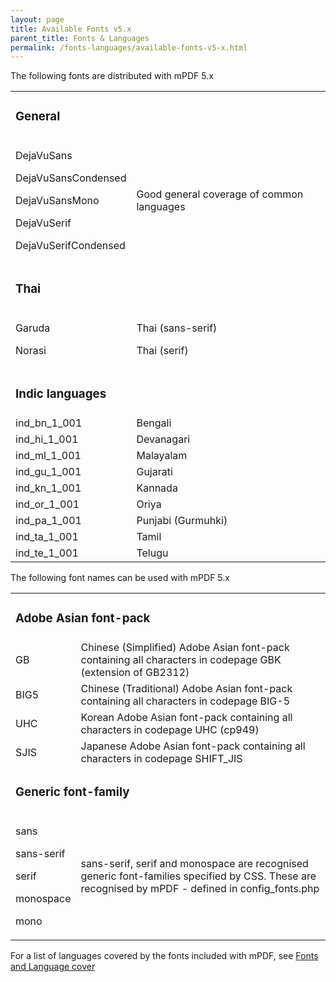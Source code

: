 ```yaml
---
layout: page
title: Available Fonts v5.x
parent_title: Fonts & Languages
permalink: /fonts-languages/available-fonts-v5-x.html
---
```


<div id="bpmbook" class="bpmbook" style="direction:ltr;">
<div class="topic_user_field">
<div id="U0">
<p>The following fonts are distributed with mPDF 5.x</p>
<table class="bpmTopic"> <tbody>
<tr>
<td colspan="2">
<h3>General</h3>
</td>
</tr>
<tr>
<td>
<p>DejaVuSans</p>
<p>DejaVuSansCondensed</p>
<p>DejaVuSansMono</p>
<p>DejaVuSerif</p>
<p>DejaVuSerifCondensed</p>
</td>
<td>Good general coverage of common languages

</td>
</tr>
<tr>
<td colspan="2">
<h3>Thai</h3>
</td>
</tr>
<tr>
<td>
<p>Garuda</p>
<p>Norasi</p>
</td>
<td>
<p>Thai (sans-serif)</p>
<p>Thai (serif)</p>
</td>
</tr>
<tr>
<td colspan="2">
<h3>Indic languages</h3>
</td>
</tr>
<tr>
<td>ind_bn_1_001</td>
<td>Bengali</td>
</tr>
<tr>
<td>ind_hi_1_001</td>
<td>Devanagari</td>
</tr>
<tr>
<td>ind_ml_1_001</td>
<td>Malayalam</td>
</tr>
<tr>
<td>ind_gu_1_001</td>
<td>Gujarati</td>
</tr>
<tr>
<td>ind_kn_1_001</td>
<td>Kannada</td>
</tr>
<tr>
<td>ind_or_1_001</td>
<td>Oriya</td>
</tr>
<tr>
<td>ind_pa_1_001</td>
<td>Punjabi (Gurmuhki)</td>
</tr>
<tr>
<td>ind_ta_1_001</td>
<td>Tamil</td>
</tr>
<tr>
<td>ind_te_1_001</td>
<td>Telugu</td>
</tr>
</tbody> </table>
<p>The following font names can be used with mPDF 5.x</p>
<table class="bpmTopic"> <tbody>
<tr>
<td colspan="2">
<h3>Adobe Asian font-pack</h3>
</td>
</tr>
<tr>
<td>
<p>GB</p>
</td>
<td>Chinese (Simplified) Adobe Asian font-pack containing all characters in codepage GBK (extension of GB2312)</td>
</tr>
<tr>
<td>BIG5</td>
<td>Chinese (Traditional) Adobe Asian font-pack containing all characters in codepage BIG-5</td>
</tr>
<tr>
<td>UHC</td>
<td>Korean Adobe Asian font-pack containing all characters in codepage UHC (cp949)</td>
</tr>
<tr>
<td>SJIS</td>
<td>Japanese Adobe Asian font-pack containing all characters in codepage SHIFT_JIS</td>
</tr>
<tr>
<td colspan="2">
<h3>Generic font-family</h3>
</td>
</tr>
<tr>
<td>
<p>sans</p>
<p>sans-serif</p>
<p>serif</p>
<p>monospace</p>
<p>mono</p>
</td>
<td>
<p>sans-serif, serif and monospace are recognised generic font-families specified by CSS. These are recognised by mPDF - defined in <span class="filename">config_fonts.php</span></p>
</td>
</tr>
</tbody> </table>
<p>For a list of languages covered by the fonts included with mPDF, see <a href="/fonts-languages/fonts-language-cover-v5-x.html">Fonts and Language cover</a></p>
</div>
</div>

